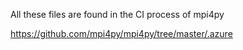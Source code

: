 All these files are found in the CI process of mpi4py

https://github.com/mpi4py/mpi4py/tree/master/.azure